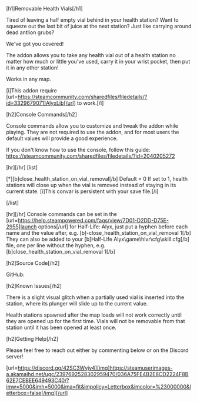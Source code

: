 [h1]Removable Health Vials[/h1]

Tired of leaving a half empty vial behind in your health station?
Want to squeeze out the last bit of juice at the next station?
Just like carrying around dead antlion grubs?

We've got you covered!

The addon allows you to take any health vial out of a health station no matter how much or little you've used, carry it in your wrist pocket, then put it in any other station!

Works in any map.

[i]This addon require [url=https://steamcommunity.com/sharedfiles/filedetails/?id=3329679071]AlyxLib[/url] to work.[/i]

[h2]Console Commands[/h2]

Console commands allow you to customize and tweak the addon while playing. They are not required to use the addon, and for most users the default values will provide a good experience. 

If you don't know how to use the console, follow this guide: https://steamcommunity.com/sharedfiles/filedetails/?id=2040205272

[hr][/hr]
[list]

[*][b]close_health_station_on_vial_removal[/b]
Default = 0
If set to 1, health stations will close up when the vial is removed instead of staying in its current state.
[i]This convar is persistent with your save file.[/i]

[/list]

[hr][/hr]
Console commands can be set in the [url=https://help.steampowered.com/faqs/view/7D01-D2DD-D75E-2955]launch options[/url] for Half-Life: Alyx, just put a hyphen before each name and the value after, e.g. [b]-close_health_station_on_vial_removal 1[/b]
They can also be added to your [b]Half-Life Alyx\game\hlvr\cfg\skill.cfg[/b] file, one per line without the hyphen, e.g. [b]close_health_station_on_vial_removal 1[/b]

[h2]Source Code[/h2]

GitHub: 

[h2]Known Issues[/h2]

There is a slight visual glitch when a partially used vial is inserted into the station, where its plunger will slide up to the current value.

Health stations spawned after the map loads will not work correctly until they are opened up for the first time. Vials will not be removable from that station until it has been opened at least once.

[h2]Getting Help[/h2]

Please feel free to reach out either by commenting below or on the Discord server!

[url=https://discord.gg/42SC3Wyjv4][img]https://steamuserimages-a.akamaihd.net/ugc/2397692528302959470/036A75FE4B2E8CD2224F8B62E7CEBEE649493C40/?imw=5000&imh=5000&ima=fit&impolicy=Letterbox&imcolor=%23000000&letterbox=false[/img][/url]